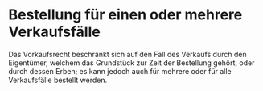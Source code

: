 # Bestellung für einen oder mehrere Verkaufsfälle

Das Vorkaufsrecht beschränkt sich auf den Fall des Verkaufs durch den Eigentümer, welchem das Grundstück zur Zeit der Bestellung gehört, oder durch dessen Erben; es kann jedoch auch für mehrere oder für alle Verkaufsfälle bestellt werden.